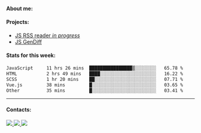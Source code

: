 #### About me:

#### Projects:
- [JS RSS reader *in progress*](https://github.com/GKoil/frontend-project-lvl3)
- [JS GenDiff](https://github.com/GKoil/GenDiff)

#### Stats for this week:
<!--START_SECTION:waka-->

```txt
JavaScript     11 hrs 26 mins  ████████████████▒░░░░░░░░   65.78 %
HTML           2 hrs 49 mins   ████░░░░░░░░░░░░░░░░░░░░░   16.22 %
SCSS           1 hr 20 mins    ██░░░░░░░░░░░░░░░░░░░░░░░   07.71 %
Vue.js         38 mins         █░░░░░░░░░░░░░░░░░░░░░░░░   03.65 %
Other          35 mins         █░░░░░░░░░░░░░░░░░░░░░░░░   03.41 %
```

<!--END_SECTION:waka-->
---
#### Contacts:

<a target='_blank' title='LinkedIn' href="https://www.linkedin.com/in/gkoil/">
  <img src="https://img.shields.io/badge/LinkedIn-0077B5?style=for-the-badge&logo=linkedin&logoColor=white" />
</a>
<a target='_blank' title='Telegram' href="https://t.me/gkoil">
  <img src="https://img.shields.io/badge/Telegram-2CA5E0?style=for-the-badge&logo=telegram&logoColor=white" />
</a>
<a target='_blank' title='Gmail' href="mailto: gk.grigorev@gmail.com">
  <img src="https://img.shields.io/badge/Gmail-D14836?style=for-the-badge&logo=gmail&logoColor=white" />
</a>

